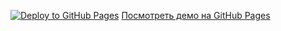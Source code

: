 [![Deploy to GitHub Pages](https://github.com/Starina-Lokich/8.EventSource_Websockets/actions/workflows/deploy.yml/badge.svg)](https://github.com/Starina-Lokich/8.EventSource_Websockets/workflows/deploy.yml)
[Посмотреть демо на GitHub Pages](https://Starina-Lokich.github.io/8.EventSource_Websockets/)